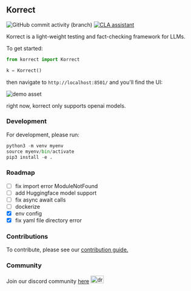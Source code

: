 ## Korrect

<img alt="GitHub commit activity (branch)" src="https://img.shields.io/github/commit-activity/t/kortex-labs/korrect">
<a href="https://cla-assistant.io/kortex-labs/korrect"><img src="https://cla-assistant.io/readme/badge/kortex-labs/korrect" alt="CLA assistant" /></a>

Korrect is a light-weight testing and fact-checking framework for LLMs.

To get started:

```python
from korrect import Korrect

k = Korrect()
```

then navigate to `http://localhost:8501/` and you'll find the UI:

![demo asset](https://github.com/kortex-labs/korrect/blob/6448ec72b44695cee6a284a7c7b6647debaeaa9c/korrect/asset/demo.jpeg)

right now, korrect only supports openai models.

### Development 

For development, please run:

```python
python3 -m venv myenv
source myenv/bin/activate
pip3 install -e .
```

### Roadmap

- [ ] fix import error ModuleNotFound
- [ ] add Huggingface model support
- [ ] fix async await calls
- [ ] dockerize
- [x] env config
- [x] fix yaml file directory error

### Contributions

To contribute, please see our [contribution guide.](./CONTRIBUTING.md)

### Community

Join our discord community [here](https://discord.gg/stGaVVhq) <img src="https://github.com/kortex-labs/korrect/blob/6448ec72b44695cee6a284a7c7b6647debaeaa9c/korrect/asset/discord.png" alt="drawing" width="35" height="20"/>